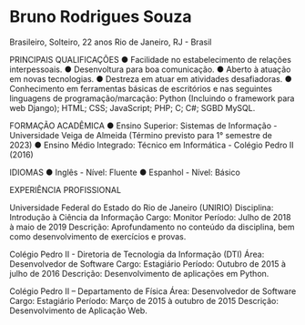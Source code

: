 # Bruno Rodrigues Souza
Brasileiro, Solteiro, 22 anos
Rio de Janeiro, RJ - Brasil

PRINCIPAIS QUALIFICAÇÕES
● Facilidade no estabelecimento de relações interpessoais.
● Desenvoltura para boa comunicação.
● Aberto à atuação em novas tecnologias.
● Destreza em atuar em atividades desafiadoras.
● Conhecimento em ferramentas básicas de escritórios e nas seguintes linguagens de
programação/marcação: Python (Incluindo o framework para web Django); HTML; CSS;
JavaScript; PHP; C; C#; SGBD MySQL.

FORMAÇÃO ACADÊMICA
● Ensino Superior: Sistemas de Informação - Universidade Veiga de Almeida (Término
previsto para 1° semestre de 2023)
● Ensino Médio Integrado: Técnico em Informática - Colégio Pedro II (2016)

IDIOMAS
● Inglês - Nível: Fluente
● Espanhol - Nível: Básico

EXPERIÊNCIA PROFISSIONAL

Universidade Federal do Estado do Rio de Janeiro (UNIRIO)
Disciplina: Introdução à Ciência da Informação
Cargo: Monitor
Período: Julho de 2018 à maio de 2019
Descrição: Aprofundamento no conteúdo da disciplina, bem como desenvolvimento de exercícios e
provas.

Colégio Pedro II - Diretoria de Tecnologia da Informação (DTI)
Área: Desenvolvedor de Software
Cargo: Estagiário
Período: Outubro de 2015 à julho de 2016
Descrição: Desenvolvimento de aplicações em Python.

Colégio Pedro II – Departamento de Física
Área: Desenvolvedor de Software
Cargo: Estagiário
Período: Março de 2015 à outubro de 2015
Descrição: Desenvolvimento de Aplicação Web.
